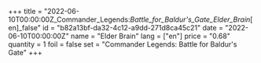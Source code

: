 +++
title = "2022-06-10T00:00:00Z_Commander_Legends:_Battle_for_Baldur's_Gate_Elder_Brain_[en]_false"
id = "b82a13bf-da32-4c12-a9dd-271d8ca45c21"
date = "2022-06-10T00:00:00Z"
name = "Elder Brain"
lang = ["en"]
price = "0.68"
quantity = 1
foil = false
set = "Commander Legends: Battle for Baldur's Gate"
+++

